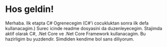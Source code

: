 # Hos geldin!

Merhaba. Ilk etapta C# Ogrenecegim (C#'i cocukluktan sonra ilk defa kullanacagim.)
Surec icinde readme dosyasini da duzenleyecegim. Stajimda aktif olarak C#, .Net Core ve .Net Core Framework kullanacagim. Bu hazirligim bu yuzdendir.
Simdiden kendime bol sans diliyorum.
